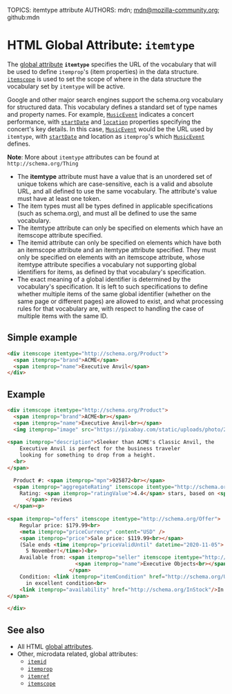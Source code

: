 TOPICS: itemtype attribute
AUTHORS: mdn; mdn@mozilla-community.org; github:mdn

# HTML Global Attribute: `itemtype`

The [global attribute](/en/webfrontend/HTML_Global_Attributes) **`itemtype`** specifies the URL of
the vocabulary that will be used to define `itemprop`'s (item properties) in the data structure.
[`itemscope`](/en/webfrontend/itemscope_attribute) is used to set the scope of where in the data
structure the vocabulary set by `itemtype` will be active.

Google and other major search engines support the schema.org vocabulary for
structured data. This vocabulary defines a standard set of type names and property names. For example,
[`MusicEvent`](http://schema.org/MusicEvent) indicates a concert performance, with [`startDate`](http://schema.org/startDate)
and [`location`](http://schema.org/location) properties specifying the concert's key details.
In this case, [`MusicEvent`](http://schema.org/MusicEvent) would be the URL used by
`itemtype`, with [`startDate`](http://schema.org/startDate)
and location as `itemprop`'s which [`MusicEvent`](http://schema.org/MusicEvent) defines.

**Note**: More about `itemtype` attributes can be found at `http://schema.org/Thing`

- The **itemtype** attribute must have a value that is an unordered set of unique tokens which are
case-sensitive, each is a valid and absolute URL, and all defined to use the same vocabulary.
The attribute's value must have at least one token.
- The item types must all be types defined in applicable specifications (such as schema.org),
and must all be defined to use the same vocabulary.
- The itemtype attribute can only be specified on elements which have an itemscope attribute specified.
- The itemid attribute can only be specified on elements which have both an itemscope attribute and
an itemtype attribute specified. They must only be specified on elements with an itemscope attribute,
whose itemtype attribute specifies a vocabulary not supporting global identifiers for items, as
defined by that vocabulary's specification.
- The exact meaning of a global identifier is determined by the vocabulary's specification. It is
left to such specifications to define whether multiple items of the same global identifier (whether
on the same page or different pages) are allowed to exist, and what processing rules for that
vocabulary are, with respect to handling the case of multiple items with the same ID.

## Simple example

```html
<div itemscope itemtype="http://schema.org/Product">
  <span itemprop="brand">ACME</span>
  <span itemprop="name">Executive Anvil</span>
</div>
```

## Example

```html
<div itemscope itemtype="http://schema.org/Product">
  <span itemprop="brand">ACME<br></span>
  <span itemprop="name">Executive Anvil<br></span>
  <img itemprop="image" src="https://pixabay.com/static/uploads/photo/2015/09/05/18/15/suitcase-924605_960_720.png" width="50" height="50" alt="Executive Anvil logo" /><br>
  
<span itemprop="description">Sleeker than ACME's Classic Anvil, the
    Executive Anvil is perfect for the business traveler
    looking for something to drop from a height.
  <br>
</span>

  Product #: <span itemprop="mpn">925872<br></span>
  <span itemprop="aggregateRating" itemscope itemtype="http://schema.org/AggregateRating">
    Rating: <span itemprop="ratingValue">4.4</span> stars, based on <span itemprop="reviewCount">89
      </span> reviews
  </span><p>
  
<span itemprop="offers" itemscope itemtype="http://schema.org/Offer">
    Regular price: $179.99<br>
    <meta itemprop="priceCurrency" content="USD" />
    <span itemprop="price">Sale price: $119.99<br></span>
    (Sale ends <time itemprop="priceValidUntil" datetime="2020-11-05">
      5 November!</time>)<br>
    Available from: <span itemprop="seller" itemscope itemtype="http://schema.org/Organization">
                      <span itemprop="name">Executive Objects<br></span>
                    </span>
    Condition: <link itemprop="itemCondition" href="http://schema.org/UsedCondition"/>Previously owned,
      in excellent condition<br>
    <link itemprop="availability" href="http://schema.org/InStock"/>In stock! Order now!
</span>

</div>
```

## See also

- All HTML [global attributes](/en/webfrontend/HTML_Global_Attributes).
- Other, microdata related, global attributes:
  - [`itemid`](/en/webfrontend/itemid_attribute)
  - [`itemprop`](/en/webfrontend/itemprop_attribute)
  - [`itemref`](/en/webfrontend/itemref_attribute)
  - [`itemscope`](/en/webfrontend/itemscope_attribute)
